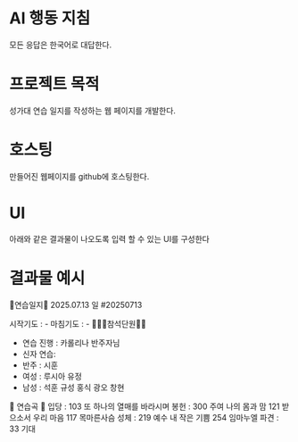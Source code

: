 # AI 행동 지침
모든 응답은 한국어로 대답한다.

# 프로젝트 목적
성가대 연습 일지를 작성하는 웹 페이지를 개발한다.

# 호스팅
만들어진 웹페이지를 github에 호스팅한다.

# UI
아래와 같은 결과물이 나오도록 입력 할 수 있는 UI를 구성한다

# 결과물 예시
📝연습일지📝
 2025.07.13 일
#20250713

시작기도 : -
마침기도 : -
🙆🏻‍♀참석단원🙆‍♂ 
- 연습 진행 : 카롤리나 반주자님
- 신자 연습:
- 반주 : 시훈
- 여성 : 루시아 유정
- 남성 : 석훈 규성 홍식 광오 창현

🎵 연습곡 🎵
입당 : 103 또 하나의 열매를 바라시며
봉헌 : 300 주여 나의 몸과 맘
         121 받으소서 우리 마음
         117 목마른사슴 
성체 : 219 예수 내 작은 기쁨
       254 임마누엘
파견 : 33 기대
